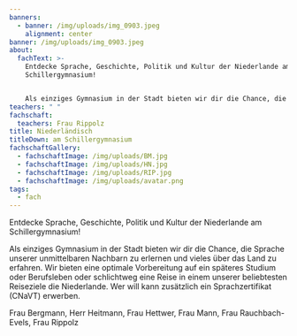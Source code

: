 ```yaml
---
banners:
  - banner: /img/uploads/img_0903.jpeg
    alignment: center
banner: /img/uploads/img_0903.jpeg
about:
  fachText: >-
    Entdecke Sprache, Geschichte, Politik und Kultur der Niederlande am
    Schillergymnasium! 


    Als einziges Gymnasium in der Stadt bieten wir dir die Chance, die Sprache unserer unmittelbaren Nachbarn zu erlernen und vieles über das Land zu erfahren. Wir bieten eine optimale Vorbereitung auf ein späteres Studium oder Berufsleben oder schlichtweg eine Reise in einem unserer beliebtesten Reiseziele die Niederlande. Wer will kann zusätzlich ein Sprachzertifikat (CNaVT) erwerben.
teachers: " "
fachschaft:
  teachers: Frau Rippolz
title: Niederländisch
titleDown: am Schillergymnasium
fachschaftGallery:
  - fachschaftImage: /img/uploads/BM.jpg
  - fachschaftImage: /img/uploads/HN.jpg
  - fachschaftImage: /img/uploads/RIP.jpg
  - fachschaftImage: /img/uploads/avatar.png
tags:
  - fach
---
```

Entdecke Sprache, Geschichte, Politik und Kultur der Niederlande am Schillergymnasium! 

Als einziges Gymnasium in der Stadt bieten wir dir die Chance, die Sprache unserer unmittelbaren Nachbarn zu erlernen und vieles über das Land zu erfahren. Wir bieten eine optimale Vorbereitung auf ein späteres Studium oder Berufsleben oder schlichtweg eine Reise in einem unserer beliebtesten Reiseziele die Niederlande. Wer will kann zusätzlich ein Sprachzertifikat (CNaVT) erwerben.

Frau Bergmann, Herr Heitmann, Frau Hettwer, Frau Mann, Frau Rauchbach-Evels, Frau Rippolz